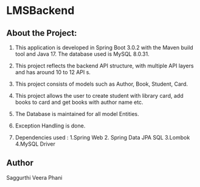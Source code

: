 # LMSBackend
## About the Project:
1. This application is developed in Spring Boot 3.0.2 with the Maven build tool and Java 17. The database used is MySQL 8.0.31.

2. This project reflects the backend API structure, with multiple API layers and has around 10 to 12 API s.

3. This project consists of models such as Author, Book, Student, Card.

4. This project allows the user to create student with library card, add books to card and get books with author name etc.

5. The Database is maintained for all model Entities.

6. Exception Handling is done.

7. Dependencies used : 1.Spring Web   2. Spring Data JPA SQL   3.Lombok   4.MySQL Driver

## Author

Saggurthi Veera Phani
